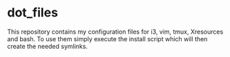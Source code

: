 # dot_files
This repository contains my configuration files for i3, vim, tmux, Xresources and bash.
To use them simply execute the install script which will then create the needed symlinks.

